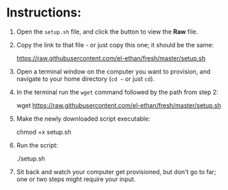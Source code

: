 # Instructions:

1. Open the `setup.sh` file, and click the button to view the **Raw** file.
2. Copy the link to that file - or just copy this one; it should be the same:

    https://raw.githubusercontent.com/el-ethan/fresh/master/setup.sh

3. Open a terminal window on the computer you want to provision, and navigate to your home directory (`cd ~` or just `cd`).
4. In the terminal run the `wget` command followed by the path from step 2:

    wget https://raw.githubusercontent.com/el-ethan/fresh/master/setup.sh

5. Make the newly downloaded script executable:

    chmod +x setup.sh

6. Run the script:

    ./setup.sh

7. Sit back and watch your computer get provisioned, but don't go to far; one or two steps might require your input.
